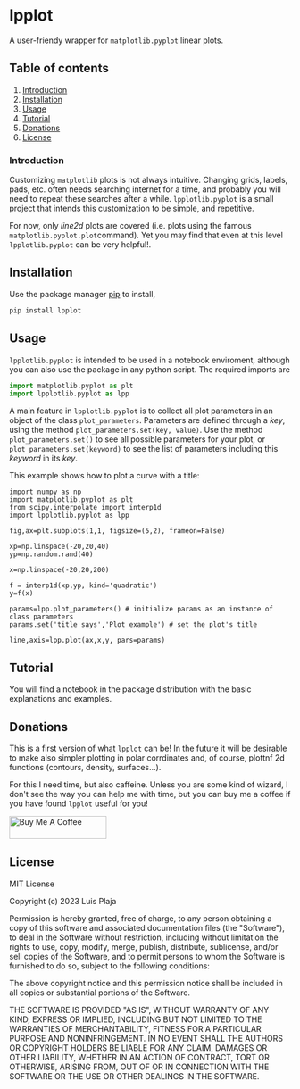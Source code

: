 # lpplot

A user-friendy wrapper for `matplotlib.pyplot` linear plots.

## Table of contents
1. [Introduction](#introduction)
2. [Installation](#installation)
3. [Usage](#usage)
4. [Tutorial](#tutorial)
5. [Donations](#donations)
6. [License](#license)



### Introduction <a name="introduction"></a>

Customizing `matplotlib` plots is not always intuitive. Changing grids, labels, pads, etc. often needs searching internet for a time, and probably you will need to repeat these searches after a while. `lpplotlib.pyplot` is a small project that intends this customization to be simple, and repetitive. 

For now, only _line2d_ plots are covered (i.e. plots using the famous `matplotlib.pyplot.plot`command). Yet you may find that even at this level `lpplotlib.pyplot` can be very helpful!.


## Installation <a name="installation"></a>

Use the package manager [pip](https://pip.pypa.io/en/stable/) to install,

```bash
pip install lpplot
```

## Usage <a name="usage"></a>

`lpplotlib.pyplot` is intended to be used in a notebook enviroment, although you can also use the package in any python script. The required imports are

```python
import matplotlib.pyplot as plt
import lpplotlib.pyplot as lpp
```

A main feature in `lpplotlib.pyplot` is to collect all plot parameters in an object of the class `plot_parameters`. Parameters are defined through a _key_, using the method `plot_parameters.set(key, value)`. Use the method `plot_parameters.set()` to see all possible parameters for your plot, or `plot_parameters.set(keyword)` to see the list of parameters including this _keyword_ in its _key_.

This example shows how to plot a curve with a title:

```pyhton
import numpy as np
import matplotlib.pyplot as plt
from scipy.interpolate import interp1d
import lpplotlib.pyplot as lpp

fig,ax=plt.subplots(1,1, figsize=(5,2), frameon=False)

xp=np.linspace(-20,20,40)
yp=np.random.rand(40)

x=np.linspace(-20,20,200)

f = interp1d(xp,yp, kind='quadratic')
y=f(x)

params=lpp.plot_parameters() # initialize params as an instance of class parameters
params.set('title says','Plot example') # set the plot's title

line,axis=lpp.plot(ax,x,y, pars=params)
```

## Tutorial <a name="tutorial"></a>

You will find a notebook in the package distribution with the basic explanations and examples. 

## Donations <a name="donations"></a>

This is a first version of what `lpplot` can be! In the future it will be desirable to make also simpler plotting in polar corrdinates and, of course, plottnf 2d functions (contours, density, surfaces...). 

For this I need time, but also caffeine. Unless you are some kind of wizard, I don't see the way you can help me with time, but you can buy me a coffee if you have found `lpplot` useful for you!

<a href="https://www.buymeacoffee.com/lplaja" target="_blank"><img src="https://cdn.buymeacoffee.com/buttons/default-orange.png" alt="Buy Me A Coffee" height="41" width="174"></a>


## License <a name="license"></a>

MIT License

Copyright (c) 2023 Luis Plaja

Permission is hereby granted, free of charge, to any person obtaining a copy
of this software and associated documentation files (the "Software"), to deal
in the Software without restriction, including without limitation the rights
to use, copy, modify, merge, publish, distribute, sublicense, and/or sell
copies of the Software, and to permit persons to whom the Software is
furnished to do so, subject to the following conditions:

The above copyright notice and this permission notice shall be included in all
copies or substantial portions of the Software.

THE SOFTWARE IS PROVIDED "AS IS", WITHOUT WARRANTY OF ANY KIND, EXPRESS OR
IMPLIED, INCLUDING BUT NOT LIMITED TO THE WARRANTIES OF MERCHANTABILITY,
FITNESS FOR A PARTICULAR PURPOSE AND NONINFRINGEMENT. IN NO EVENT SHALL THE
AUTHORS OR COPYRIGHT HOLDERS BE LIABLE FOR ANY CLAIM, DAMAGES OR OTHER
LIABILITY, WHETHER IN AN ACTION OF CONTRACT, TORT OR OTHERWISE, ARISING FROM,
OUT OF OR IN CONNECTION WITH THE SOFTWARE OR THE USE OR OTHER DEALINGS IN THE
SOFTWARE.